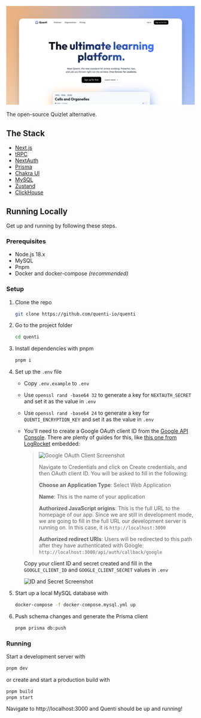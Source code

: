 [![og:image](./apps/next/public/og-image.png)](https://quenti.io)

The open-source Quizlet alternative.

## The Stack

- [Next.js](https://nextjs.org)
- [tRPC](https://trpc.io)
- [NextAuth](https://next-auth.js.org)
- [Prisma](https://prisma.io)
- [Chakra UI](https://chakra-ui.com)
- [MySQL](http://mysql.org/)
- [Zustand](https://github.com/pmndrs/zustand)
- [ClickHouse](https://clickhouse.tech/)

## Running Locally

Get up and running by following these steps.

### Prerequisites

- Node.js 18.x
- MySQL
- Pnpm
- Docker and docker-compose _(recommended)_

### Setup

1. Clone the repo

   ```sh
   git clone https://github.com/quenti-io/quenti
   ```

2. Go to the project folder

   ```sh
   cd quenti
   ```

3. Install dependencies with pnpm

   ```sh
   pnpm i
   ```

4. Set up the `.env` file

   - Copy `.env.example` to `.env`
   - Use `openssl rand -base64 32` to generate a key for `NEXTAUTH_SECRET` and set it as the value in `.env`
   - Use `openssl rand -base64 24` to generate a key for `QUENTI_ENCRYPTION_KEY` and set it as the value in `.env`
   - You'll need to create a Google OAuth client ID from the [Google API Console](https://console.developers.google.com/). There are plenty of guides for this, like [this one from LogRocket](https://blog.logrocket.com/nextauth-js-for-next-js-client-side-authentication/#create-a-google-oauth-app) embedded:

     > ![Google OAuth Client Screenshot](https://files.readme.io/eca93af-GCPStep2OAuth.png)
     >
     > Navigate to Credentials and click on Create credentials, and then OAuth client ID. You will be asked to fill in the following:
     >
     > **Choose an Application Type**: Select Web Application
     >
     > **Name**: This is the name of your application
     >
     > **Authorized JavaScript origins**: This is the full URL to the homepage of our app. Since we are still in development mode, we are going to fill in the full URL our development server is running on. In this case, it is `http://localhost:3000`
     >
     > **Authorized redirect URIs**: Users will be redirected to this path after they have authenticated with Google: `http://localhost:3000/api/auth/callback/google`

     Copy your client ID and secret created and fill in the `GOOGLE_CLIENT_ID` and `GOOGLE_CLIENT_SECRET` values in `.env`

     ![ID and Secret Screenshot](https://files.readme.io/a136be9-GCPOAuthstep5.png)

5. Start up a local MySQL database with

   ```sh
   docker-compose -f docker-compose.mysql.yml up
   ```

6. Push schema changes and generate the Prisma client
   ```sh
   pnpm prisma db:push
   ```

### Running

Start a development server with

```sh
pnpm dev
```

or create and start a production build with

```
pnpm build
pnpm start
```

Navigate to http://localhost:3000 and Quenti should be up and running!
